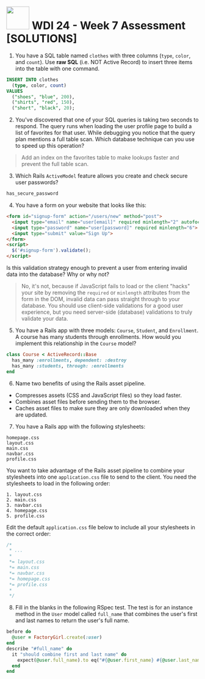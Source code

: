 # <img src="https://cloud.githubusercontent.com/assets/7833470/10899314/63829980-8188-11e5-8cdd-4ded5bcb6e36.png" height="60"> WDI 24 - Week 7 Assessment [SOLUTIONS]

1. You have a SQL table named `clothes` with three columns (`type`, `color`, and `count`). Use **raw SQL** (i.e. NOT Active Record) to insert three items into the table with one command.

  ```SQL
  INSERT INTO clothes
    (type, color, count)
  VALUES
    ("shoes", "blue", 200),
    ("shirts", "red", 150),
    ("short", "black", 20);
  ```

2. You've discovered that one of your SQL queries is taking two seconds to respond. The query runs when loading the user profile page to build a list of favorites for that user. While debugging you notice that the query plan mentions a full table scan. Which database technique can you use to speed up this operation?

  > Add an index on the favorites table to make lookups faster and prevent the full table scan.

3. Which Rails `ActiveModel` feature allows you create and check secure user passwords?

  ```ruby
  has_secure_password
  ```

4. You have a form on your website that looks like this:

  ```html
  <form id="signup-form" action="/users/new" method="post">
    <input type="email" name="user[email]" required minlength="2" autofocus>
    <input type="password" name="user[password]" required minlength="6">
    <input type="submit" value="Sign Up">
  </form>
  <script>
    $('#signup-form').validate();
  </script>
  ```

  Is this validation strategy enough to prevent a user from entering invalid data into the database? Why or why not?

  > No, it's not, because if JavaScript fails to load or the client "hacks" your site by removing the `required` or `minlength` attributes from the form in the DOM, invalid data can pass straight through to your database. You should use client-side validations for a good user experience, but you need server-side (database) validations to truly validate your data.

5. You have a Rails app with three models: `Course`, `Student`, and `Enrollment`. A course has many students through enrollments. How would you implement this relationship in the `Course` model?

  ```ruby
  class Course < ActiveRecord::Base
    has_many :enrollments, dependent: :destroy
    has_many :students, through: :enrollments
  end
  ```

6. Name two benefits of using the Rails asset pipeline.

  * Compresses assets (CSS and JavaScript files) so they load faster.
  * Combines asset files before sending them to the browser.
  * Caches asset files to make sure they are only downloaded when they are updated.

7. You have a Rails app with the following stylesheets:

  ```
  homepage.css
  layout.css
  main.css
  navbar.css
  profile.css
  ```

  You want to take advantage of the Rails asset pipeline to combine your stylesheets into one `application.css` file to send to the client. You need the stylesheets to load in the following order:

  ```
  1. layout.css
  2. main.css
  3. navbar.css
  4. homepage.css
  5. profile.css
  ```

  Edit the default `application.css` file below to include all your stylesheets in the correct order:

  ```css
  /*
   * ...
   *
   *= layout.css
   *= main.css
   *= navbar.css
   *= homepage.css
   *= profile.css
   *
   */
  ```

8. Fill in the blanks in the following RSpec test. The test is for an instance method in the `User` model called `full_name` that combines the user's first and last names to return the user's full name.

  ```ruby
  before do
    @user = FactoryGirl.create(:user)
  end
  describe "#full_name" do
    it "should combine first and last name" do
      expect(@user.full_name).to eq("#{@user.first_name} #{@user.last_name}")
    end
  end
  ```
